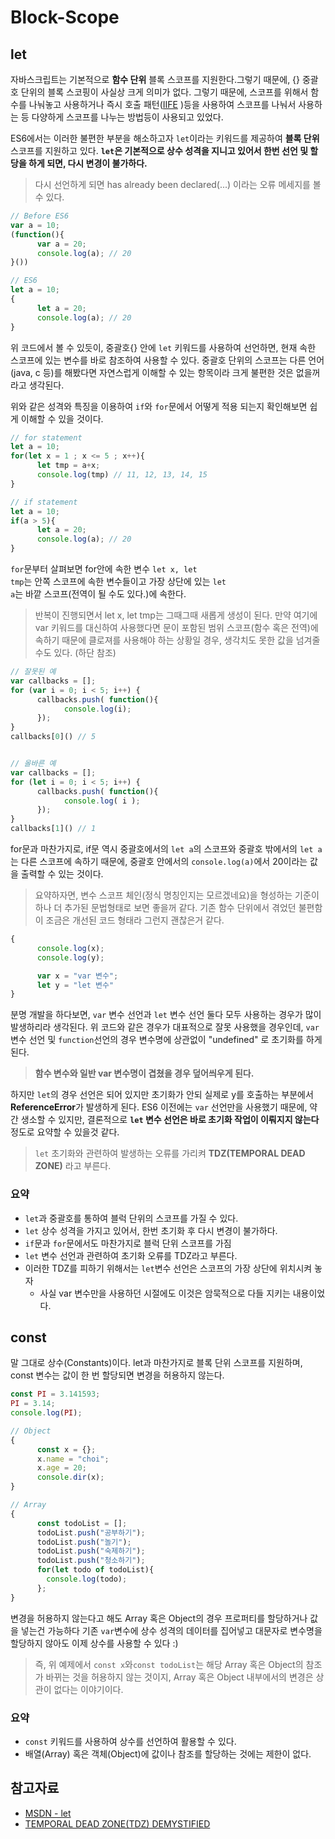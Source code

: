 # Block-Scope
## let
자바스크립트는 기본적으로 **함수 단위** 블록 스코프를 지원한다.그렇기 때문에, {} 중괄호 단위의 블록 스코핑이 사실상 크게 의미가 없다. 그렇기 때문에, 스코프를 위해서 함수를 나눠놓고 사용하거나 즉시 호출 패턴([IIFE](https://en.wikipedia.org/wiki/Immediately-invoked_function_expression) )등을 사용하여 스코프를 나눠서 사용하는 등 다양하게 스코프를 나누는 방법등이 사용되고 있었다.

ES6에서는 이러한 불편한 부분을 해소하고자 <code>let</code>이라는 키워드를 제공하여 **블록 단위** 스코프를 지원하고 있다. **<code>let</code>은 기본적으로 상수 성격을 지니고 있어서 한번 선언 및 할당을 하게 되면, 다시 변경이 불가하다.**
> 다시 선언하게 되면 has already been declared(...) 이라는 오류 메세지를 볼 수 있다.

```javascript
// Before ES6
var a = 10;
(function(){
      var a = 20;
      console.log(a); // 20
}())

// ES6
let a = 10;
{
      let a = 20;
      console.log(a); // 20
}
```

위 코드에서 볼 수 있듯이, 중괄호{} 안에 <code>let</code> 키워드를 사용하여 선언하면, 현재 속한 스코프에 있는 변수를 바로 참조하여 사용할 수 있다. 중괄호 단위의 스코프는 다른 언어(java, c 등)를 해봤다면 자연스럽게 이해할 수 있는 항목이라 크게 불편한 것은 없을꺼라고 생각된다.

위와 같은 성격와 특징을 이용하여 <code>if</code>와 <code>for</code>문에서 어떻게 적용 되는지 확인해보면 쉽게 이해할 수 있을 것이다.

```javascript
// for statement
let a = 10;
for(let x = 1 ; x <= 5 ; x++){
      let tmp = a+x;
      console.log(tmp) // 11, 12, 13, 14, 15
}

// if statement
let a = 10;
if(a > 5){
      let a = 20;
      console.log(a); // 20
}
```
<code>for</code>문부터 살펴보면 for안에 속한 변수 <code>let x, let tmp</code>는 안쪽 스코프에 속한 변수들이고 가장 상단에 있는 <code>let a</code>는 바깥 스코프(전역이 될 수도 있다.)에 속한다.
> 반복이 진행되면서 let x, let tmp는 그때그때 새롭게 생성이 된다. 만약 여기에 var 키워드를 대신하여 사용했다면 문이 포함된 범위 스코프(함수 혹은 전역)에 속하기 때문에 클로져를 사용해야 하는 상황일 경우, 생각치도 못한 값을 넘겨줄 수도 있다. (하단 참조)

```javascript
// 잘못된 예
var callbacks = [];
for (var i = 0; i < 5; i++) {
      callbacks.push( function(){
            console.log(i);
      });
}
callbacks[0]() // 5


// 올바른 예
var callbacks = [];
for (let i = 0; i < 5; i++) {
      callbacks.push( function(){
            console.log( i );
      });
}
callbacks[1]() // 1
```

for문과 마찬가지로, if문 역시 중괄호에서의 <code>let a</code>의 스코프와 중괄호 밖에서의 <code>let a</code>는 다른 스코프에 속하기 때문에, 중괄호 안에서의 <code>console.log(a)</code>에서 20이라는 값을 출력할 수 있는 것이다.

> 요약하자면, 변수 스코프 체인(정식 명칭인지는 모르겠네요)을 형성하는 기준이 하나 더 추가된 문법형태로 보면 좋을꺼 같다. 기존 함수 단위에서 겪었던 불편함이 조금은 개선된 코드 형태라 그런지 괜찮은거 같다.

```javascript
{
      console.log(x);
      console.log(y);

      var x = "var 변수";
      let y = "let 변수"
}     
```

분명 개발을 하다보면, <code>var</code> 변수 선언과 <code>let</code> 변수 선언 둘다 모두 사용하는 경우가 많이 발생하리라 생각된다. 위 코드와 같은 경우가 대표적으로 잘못 사용했을 경우인데, <code>var</code> 변수 선언 및 <code>function</code>선언의 경우 변수명에 상관없이 "undefined" 로 초기화를 하게 된다.
> **함수 변수와 일반 var 변수명이 겹쳤을 경우 덮어씌우게 된다.**


하지만 <code>let</code>의 경우 선언은 되어 있지만 초기화가 안되 실제로 y를 호출하는 부분에서 **ReferenceError**가 발생하게 된다. ES6 이전에는 <code>var</code> 선언만을 사용했기 때문에, 약간 생소할 수 있지만, 결론적으로 **<code>let</code> 변수 선언은 바로 초기화 작업이 이뤄지지 않는다** 정도로 요약할 수 있을것 같다.
> <code>let</code> 초기화와 관련하여 발생하는 오류를 가리켜 **TDZ(TEMPORAL DEAD ZONE)**
라고 부른다.


### 요약
* <code>let</code>과 중괄호를 통하여 블럭 단위의 스코프를 가질 수 있다.
* <code>let</code> 상수 성격을 가지고 있어서, 한번 초기화 후 다시 변경이 불가하다.
* <code>if</code>문과 <code>for</code>문에서도 마찬가지로 블럭 단위 스코프를 가짐
* <code>let</code> 변수 선언과 관련하여 초기화 오류를 TDZ라고 부른다.
* 이러한 TDZ를 피하기 위해서는 <code>let</code>변수 선언은 스코프의 가장 상단에 위치시켜 놓자
  * 사실 var 변수만을 사용하던 시절에도 이것은 암묵적으로 다들 지키는 내용이었다.


## const
말 그대로 상수(Constants)이다. let과 마찬가지로 블록 단위 스코프를 지원하며, const 변수는 값이 한 번 할당되면 변경을 허용하지 않는다.

```javascript
const PI = 3.141593;
PI = 3.14;
console.log(PI);

// Object
{
      const x = {};
      x.name = "choi";
      x.age = 20;
      console.dir(x);
}

// Array
{
      const todoList = [];
      todoList.push("공부하기");
      todoList.push("놀기");
      todoList.push("숙제하기");
      todoList.push("청소하기");
      for(let todo of todoList){
      	console.log(todo);
      };
}
```

변경을 허용하지 않는다고 해도 Array 혹은 Object의 경우 프로퍼티를 할당하거나 값을 넣는건 가능하다
기존 <code>var</code>변수에 상수 성격의 데이터를 집어넣고 대문자로 변수명을 할당하지 않아도 이제 상수를 사용할 수 있다 :)
> 즉, 위 예제에서 <code>const x</code>와<code>const todoList</code>는 해당 Array 혹은 Object의 참조가 바뀌는 것을 허용하지 않는 것이지, Array 혹은 Object 내부에서의 변경은 상관이 없다는 이야기이다.

### 요약
* <code>const</code> 키워드를 사용하여 상수를 선언하여 활용할 수 있다.
* 배열(Array) 혹은 객체(Object)에 값이나 참조를 할당하는 것에는 제한이 없다.


## 참고자료
* [MSDN - let](https://developer.mozilla.org/ko/docs/Web/JavaScript/Reference/Statements/let)
* [TEMPORAL DEAD ZONE(TDZ) DEMYSTIFIED](http://jsrocks.org/2015/01/temporal-dead-zone-tdz-demystified/)
